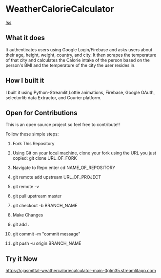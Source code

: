 # WeatherCalorieCalculator
[!ss](https://github.com/OjasMittal/WeatherCalorieCalculator/blob/7033566bf7ebb27ec96e4f2a3e73f7de6fbc6eb2/web_pic.png)
## What it does
It authenticates users using Google Login/Firebase and asks users about their age, height, weight, country, and city. It then scrapes the temperature of that city and calculates the Calorie intake of the person based on the person's BMI and the temperature of the city the user resides in. 

## How I built it
I built it using Python-Streamlit,Lottie animations, Firebase, Google OAuth, selectorlib data Extractor, and Courier platform.

## Open for Contributions
This is an open source project so feel free to contribute!!

Follow these simple steps:

1. Fork This Repository
	
2.  Using Git on your local machine, clone your fork using the URL you just copied: git clone URL_OF_FORK
	
3.  Navigate to Repo enter cd NAME_OF_REPOSITORY
	
4.  git remote add upstream URL_OF_PROJECT
	
5.  git remote -v
	
6.  git pull upstream master
	
7.  git checkout -b BRANCH_NAME
	
8.  Make Changes
	
9.  git add .
	
10.  git commit -m "commit message"
       
11.  git push -u origin BRANCH_NAME

## Try it Now
https://ojasmittal-weathercaloriecalculator-main-0glm35.streamlitapp.com
